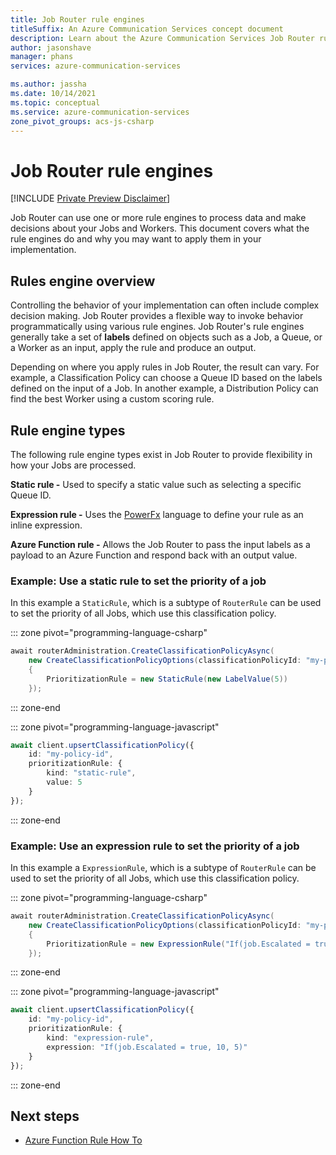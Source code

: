 ```yaml
---
title: Job Router rule engines
titleSuffix: An Azure Communication Services concept document
description: Learn about the Azure Communication Services Job Router rules engine concepts.
author: jasonshave
manager: phans
services: azure-communication-services

ms.author: jassha
ms.date: 10/14/2021
ms.topic: conceptual
ms.service: azure-communication-services
zone_pivot_groups: acs-js-csharp
---
```


# Job Router rule engines

[!INCLUDE [Private Preview Disclaimer](../../includes/private-preview-include-section.md)]

Job Router can use one or more rule engines to process data and make decisions about your Jobs and Workers. This document covers what the rule engines do and why you may want to apply them in your implementation.

## Rules engine overview

Controlling the behavior of your implementation can often include complex decision making. Job Router provides a flexible way to invoke behavior programmatically using various rule engines. Job Router's rule engines generally take a set of **labels** defined on objects such as a Job, a Queue, or a Worker as an input, apply the rule and produce an output.

Depending on where you apply rules in Job Router, the result can vary. For example, a Classification Policy can choose a Queue ID based on the labels defined on the input of a Job. In another example, a Distribution Policy can find the best Worker using a custom scoring rule.

## Rule engine types

The following rule engine types exist in Job Router to provide flexibility in how your Jobs are processed.

**Static rule -** Used to specify a static value such as selecting a specific Queue ID.

**Expression rule -** Uses the [PowerFx](https://powerapps.microsoft.com/en-us/blog/what-is-microsoft-power-fx/) language to define your rule as an inline expression.

**Azure Function rule -** Allows the Job Router to pass the input labels as a payload to an Azure Function and respond back with an output value.

### Example: Use a static rule to set the priority of a job

In this example a `StaticRule`, which is a subtype of `RouterRule` can be used to set the priority of all Jobs, which use this classification policy.

::: zone pivot="programming-language-csharp"

```csharp
await routerAdministration.CreateClassificationPolicyAsync(
    new CreateClassificationPolicyOptions(classificationPolicyId: "my-policy-id")
    {
        PrioritizationRule = new StaticRule(new LabelValue(5))
    });
```

::: zone-end

::: zone pivot="programming-language-javascript"

```typescript
await client.upsertClassificationPolicy({
    id: "my-policy-id",
    prioritizationRule: {
        kind: "static-rule",
        value: 5
    }
});
```

::: zone-end

### Example: Use an expression rule to set the priority of a job

In this example a `ExpressionRule`, which is a subtype of `RouterRule` can be used to set the priority of all Jobs, which use this classification policy.

::: zone pivot="programming-language-csharp"

```csharp
await routerAdministration.CreateClassificationPolicyAsync(
    new CreateClassificationPolicyOptions(classificationPolicyId: "my-policy-id")
    {
        PrioritizationRule = new ExpressionRule("If(job.Escalated = true, 10, 5)") // this will check whether the job has a label "Escalated" set to "true"
    });
```

::: zone-end

::: zone pivot="programming-language-javascript"

```typescript
await client.upsertClassificationPolicy({
    id: "my-policy-id",
    prioritizationRule: {
        kind: "expression-rule",
        expression: "If(job.Escalated = true, 10, 5)"
    }
});
```

::: zone-end

## Next steps

- [Azure Function Rule How To](../../how-tos/router-sdk/azure-function.md)
